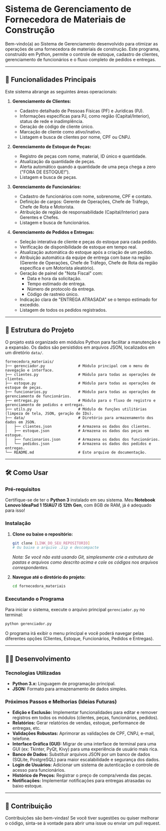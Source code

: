 # Sistema de Gerenciamento de Fornecedora de Materiais de Construção

Bem-vindo(a) ao Sistema de Gerenciamento desenvolvido para otimizar as operações de uma fornecedora de materiais de construção. Este programa, construído em Python, permite o controle de estoque, cadastro de clientes, gerenciamento de funcionários e o fluxo completo de pedidos e entregas.

---

## 🚀 Funcionalidades Principais

Este sistema abrange as seguintes áreas operacionais:

1.  **Gerenciamento de Clientes:**
    * Cadastro detalhado de Pessoas Físicas (PF) e Jurídicas (PJ).
    * Informações específicas para PJ, como região (Capital/Interior), status de rede e inadimplência.
    * Geração de código de cliente único.
    * Marcação de cliente como ativo/inativo.
    * Listagem e busca de clientes por nome, CPF ou CNPJ.

2.  **Gerenciamento de Estoque de Peças:**
    * Registro de peças com nome, material, ID único e quantidade.
    * Atualização da quantidade de peças.
    * Alerta automático quando a quantidade de uma peça chega a zero ("FORA DE ESTOQUE!").
    * Listagem e busca de peças.

3.  **Gerenciamento de Funcionários:**
    * Cadastro de funcionários com nome, sobrenome, CPF e contato.
    * Definição de cargos: Gerente de Operações, Chefe de Tráfego, Chefe de Rota e Motorista.
    * Atribuição de região de responsabilidade (Capital/Interior) para Gerentes e Chefes.
    * Listagem e busca de funcionários.

4.  **Gerenciamento de Pedidos e Entregas:**
    * Seleção interativa de cliente e peças do estoque para cada pedido.
    * Verificação de disponibilidade de estoque em tempo real.
    * Atualização automática do estoque após a criação de um pedido.
    * Atribuição automática da equipe de entrega com base na região (Gerente de Operações, Chefe de Tráfego, Chefe de Rota da região específica e um Motorista aleatório).
    * Geração de painel de "Nota Fiscal" com:
        * Data e hora da solicitação.
        * Tempo estimado de entrega.
        * Número de protocolo da entrega.
        * Código de rastreio único.
    * Indicação clara de "ENTREGA ATRASADA" se o tempo estimado for excedido.
    * Listagem de todos os pedidos registrados.

---

## 📁 Estrutura do Projeto

O projeto está organizado em módulos Python para facilitar a manutenção e a expansão. Os dados são persistidos em arquivos JSON, localizados em um diretório `data/`.

```
fornecedora_materiais/
├── gerenciador.py               # Módulo principal com o menu de navegação e interface.
├── clientes.py                  # Módulo para todas as operações de clientes.
├── estoque.py                   # Módulo para todas as operações de estoque de peças.
├── funcionarios.py              # Módulo para todas as operações de gerenciamento de funcionários.
├── entregas.py                  # Módulo para o fluxo de registro e gerenciamento de pedidos e entregas.
├── utils.py                     # Módulo de funções utilitárias (limpeza de tela, JSON, geração de IDs).
├── data/                        # Diretório para armazenamento dos dados em JSON.
│   ├── clientes.json            # Armazena os dados dos clientes.
│   ├── estoque.json             # Armazena os dados das peças em estoque.
│   ├── funcionarios.json        # Armazena os dados dos funcionários.
│   └── pedidos.json             # Armazena os dados dos pedidos e entregas.
└── README.md                    # Este arquivo de documentação.
```

---

## 🛠️ Como Usar

### Pré-requisitos

Certifique-se de ter o **Python 3** instalado em seu sistema. Meu **Notebook Lenovo IdeaPad 1 15IAU7 i5 12th Gen**, com 8GB de RAM, já é adequado para isso!

### Instalação

1.  **Clone ou baixe o repositório:**
    ```bash
    git clone [LINK_DO_SEU_REPOSITORIO]
    # Ou baixe o arquivo .zip e descompacte
    ```
    *Nota: Se você não está usando Git, simplesmente crie a estrutura de pastas e arquivos como descrito acima e cole os códigos nos arquivos correspondentes.*

2.  **Navegue até o diretório do projeto:**
    ```bash
    cd fornecedora_materiais
    ```

### Executando o Programa

Para iniciar o sistema, execute o arquivo principal `gerenciador.py` no terminal:

```bash
python gerenciador.py
```
O programa irá exibir o menu principal e você poderá navegar pelas diferentes opções (Clientes, Estoque, Funcionários, Pedidos e Entregas).

---

## 👨‍💻 Desenvolvimento

### Tecnologias Utilizadas

* **Python 3.x:** Linguagem de programação principal.
* **JSON:** Formato para armazenamento de dados simples.

### Próximos Passos e Melhorias (Ideias Futuras)

* **Edição e Exclusão:** Implementar funcionalidades para editar e remover registros em todos os módulos (clientes, peças, funcionários, pedidos).
* **Relatórios:** Gerar relatórios de vendas, estoque, performance de entregas, etc.
* **Validações Robustas:** Aprimorar as validações de CPF, CNPJ, e-mail, telefone.
* **Interface Gráfica (GUI):** Migrar de uma interface de terminal para uma GUI (ex: Tkinter, PyQt, Kivy) para uma experiência de usuário mais rica.
* **Banco de Dados:** Substituir arquivos JSON por um banco de dados (SQLite, PostgreSQL) para maior escalabilidade e segurança dos dados.
* **Login de Usuários:** Adicionar um sistema de autenticação e controle de acesso para funcionários.
* **Histórico de Preços:** Registrar o preço de compra/venda das peças.
* **Notificações:** Implementar notificações para entregas atrasadas ou baixo estoque.

---

## 🤝 Contribuição

Contribuições são bem-vindas! Se você tiver sugestões ou quiser melhorar o código, sinta-se à vontade para abrir uma issue ou enviar um pull request.
